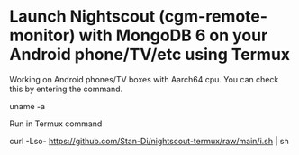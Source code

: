 # Launch Nightscout (cgm-remote-monitor) with MongoDB 6 on your Android phone/TV/etc using Termux

Working on Android phones/TV boxes with Aarch64 cpu.
You can check this by entering the command.

uname -a

Run in Termux command

curl -Lso- https://github.com/Stan-Di/nightscout-termux/raw/main/i.sh | sh
